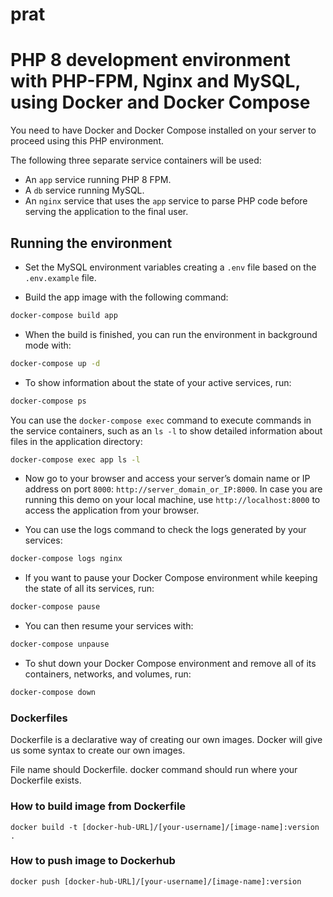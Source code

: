 # prat
# PHP 8 development environment with PHP-FPM, Nginx and MySQL, using Docker and Docker Compose

You need to have Docker and Docker Compose installed on your server to proceed using this PHP environment.

The following three separate service containers will be used:

- An `app` service running PHP 8 FPM.
- A `db` service running MySQL.
- An `nginx` service that uses the `app` service to parse PHP code before serving the application to the final user.

## Running the environment

- Set the MySQL environment variables creating a `.env` file based on the `.env.example` file.

- Build the app image with the following command:

```bash
docker-compose build app
```

- When the build is finished, you can run the environment in background mode with:

```bash
docker-compose up -d
```

- To show information about the state of your active services, run:

```bash
docker-compose ps
```

You can use the `docker-compose exec` command to execute commands in the service containers, such as an `ls -l` to show detailed information about files in the application directory:

```bash
docker-compose exec app ls -l
```

- Now go to your browser and access your server’s domain name or IP address on port `8000`: `http://server_domain_or_IP:8000`. In case you are running this demo on your local machine, use `http://localhost:8000` to access the application from your browser.

- You can use the logs command to check the logs generated by your services:

```bash
docker-compose logs nginx
```

- If you want to pause your Docker Compose environment while keeping the state of all its services, run:

```bash
docker-compose pause
```

- You can then resume your services with:

```bash
docker-compose unpause
```

- To shut down your Docker Compose environment and remove all of its containers, networks, and volumes, run:

```bash
docker-compose down
```
### Dockerfiles

Dockerfile is a declarative way of creating our own images. Docker will give us some syntax to create our own images.

File name should Dockerfile. docker command should run where your Dockerfile exists.

### How to build image from Dockerfile

```
docker build -t [docker-hub-URL]/[your-username]/[image-name]:version .
```

### How to push image to Dockerhub

```
docker push [docker-hub-URL]/[your-username]/[image-name]:version
```
